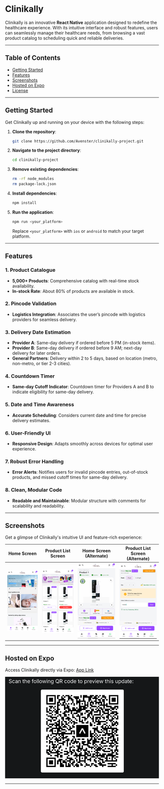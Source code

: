 

# Clinikally

Clinikally is an innovative **React Native** application designed to redefine the healthcare experience. With its intuitive interface and robust features, users can seamlessly manage their healthcare needs, from browsing a vast product catalog to scheduling quick and reliable deliveries.

---

## Table of Contents
- [Getting Started](#getting-started)
- [Features](#features)
- [Screenshots](#screenshots)
- [Hosted on Expo](#hosted-on-expo)
- [License](#license)

---

## Getting Started

Get Clinikally up and running on your device with the following steps:

1. **Clone the repository**:
    ```bash
    git clone https://github.com/Avenster/clinikally-project.git
    ```

2. **Navigate to the project directory**:
    ```bash
    cd clinikally-project
    ```

3. **Remove existing dependencies**:
    ```bash
    rm -rf node_modules
    rm package-lock.json
    ```

4. **Install dependencies**:
    ```bash
    npm install
    ```

5. **Run the application**:
    ```bash
    npm run <your_platform>
    ```
    Replace `<your_platform>` with `ios` or `android` to match your target platform.

---

## Features

### 1. Product Catalogue
- **5,000+ Products**: Comprehensive catalog with real-time stock availability.
- **In-stock Rate**: About 80% of products are available in stock.

### 2. Pincode Validation
- **Logistics Integration**: Associates the user’s pincode with logistics providers for seamless delivery.

### 3. Delivery Date Estimation
- **Provider A**: Same-day delivery if ordered before 5 PM (in-stock items).
- **Provider B**: Same-day delivery if ordered before 9 AM; next-day delivery for later orders.
- **General Partners**: Delivery within 2 to 5 days, based on location (metro, non-metro, or tier 2-3 cities).

### 4. Countdown Timer
- **Same-day Cutoff Indicator**: Countdown timer for Providers A and B to indicate eligibility for same-day delivery.

### 5. Date and Time Awareness
- **Accurate Scheduling**: Considers current date and time for precise delivery estimates.

### 6. User-Friendly UI
- **Responsive Design**: Adapts smoothly across devices for optimal user experience.

### 7. Robust Error Handling
- **Error Alerts**: Notifies users for invalid pincode entries, out-of-stock products, and missed cutoff times for same-day delivery.

### 8. Clean, Modular Code
- **Readable and Maintainable**: Modular structure with comments for scalability and readability.

---

## Screenshots

Get a glimpse of Clinikally's intuitive UI and feature-rich experience:

| Home Screen                 | Product List Screen           | Home Screen (Alternate)        | Product List Screen (Alternate)  |
|-----------------------------|-------------------------------|--------------------------------|----------------------------------|
| ![Home Screen](./ss1.png)   | ![Product List Screen](./ss2.png) | ![Home Screen (Alt)](./ss3.png) | ![Product List (Alt)](./ss4.png) |

---

## Hosted on Expo

Access Clinikally directly via Expo:
[App Link](https://expo.dev/preview/update?message=hey&updateRuntimeVersion=1.0.0&createdAt=2024-10-29T15%3A17%3A08.487Z&slug=exp&projectId=f388c614-2f49-4f38-9002-5df0c66f47c9&group=ebbb9311-68e4-4584-83ab-dd50b760c1d9)

![Home Screen](./ss6.png)

---


